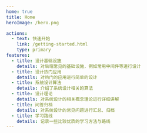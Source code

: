 ```yaml
---
home: true
title: Home
heroImage: /hero.png

actions:
  - text: 快速开始
    link: /getting-started.html
    type: primary
features:
  - title: 设计基础设施
    details: 对后端常见的基础设施，例如常用中间件等进行设计
  - title: 设计热门应用
    details: 对热门的应用进行简单的设计
  - title: 系统设计算法
    details: 介绍了系统设计相关的算法
  - title: 设计理论
    details: 对系统设计的相关概念理论进行详细讲解
  - title: 问答归档
    details: 对系统设计的常见问题进行汇总、归档
  - title: 学习路线
    details: 记录一些比较优质的学习方法与路线
---
```

